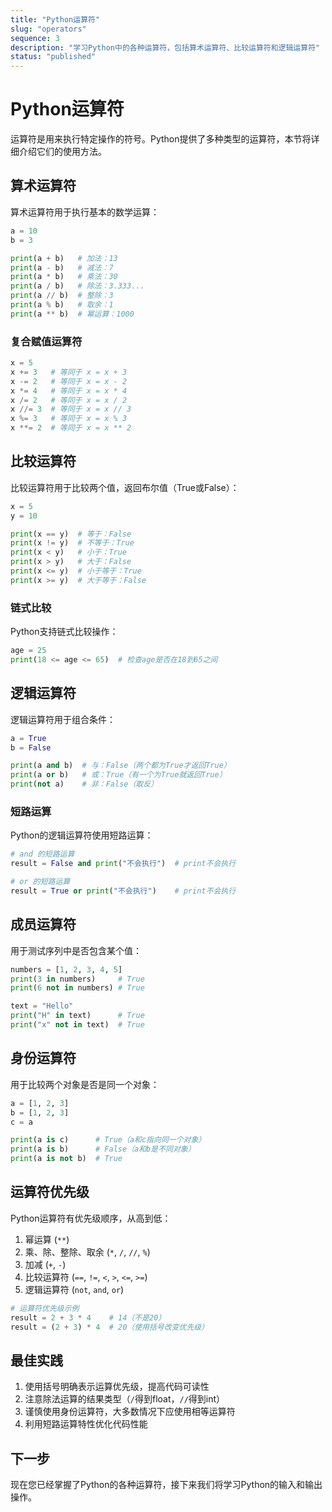 ```yaml
---
title: "Python运算符"
slug: "operators"
sequence: 3
description: "学习Python中的各种运算符，包括算术运算符、比较运算符和逻辑运算符"
status: "published"
---
```


# Python运算符

运算符是用来执行特定操作的符号。Python提供了多种类型的运算符，本节将详细介绍它们的使用方法。

## 算术运算符

算术运算符用于执行基本的数学运算：

```python
a = 10
b = 3

print(a + b)   # 加法：13
print(a - b)   # 减法：7
print(a * b)   # 乘法：30
print(a / b)   # 除法：3.333...
print(a // b)  # 整除：3
print(a % b)   # 取余：1
print(a ** b)  # 幂运算：1000
```

### 复合赋值运算符
```python
x = 5
x += 3   # 等同于 x = x + 3
x -= 2   # 等同于 x = x - 2
x *= 4   # 等同于 x = x * 4
x /= 2   # 等同于 x = x / 2
x //= 3  # 等同于 x = x // 3
x %= 3   # 等同于 x = x % 3
x **= 2  # 等同于 x = x ** 2
```

## 比较运算符

比较运算符用于比较两个值，返回布尔值（True或False）：

```python
x = 5
y = 10

print(x == y)  # 等于：False
print(x != y)  # 不等于：True
print(x < y)   # 小于：True
print(x > y)   # 大于：False
print(x <= y)  # 小于等于：True
print(x >= y)  # 大于等于：False
```

### 链式比较
Python支持链式比较操作：

```python
age = 25
print(18 <= age <= 65)  # 检查age是否在18到65之间
```

## 逻辑运算符

逻辑运算符用于组合条件：

```python
a = True
b = False

print(a and b)  # 与：False（两个都为True才返回True）
print(a or b)   # 或：True（有一个为True就返回True）
print(not a)    # 非：False（取反）
```

### 短路运算
Python的逻辑运算符使用短路运算：

```python
# and 的短路运算
result = False and print("不会执行")  # print不会执行

# or 的短路运算
result = True or print("不会执行")    # print不会执行
```

## 成员运算符

用于测试序列中是否包含某个值：

```python
numbers = [1, 2, 3, 4, 5]
print(3 in numbers)     # True
print(6 not in numbers) # True

text = "Hello"
print("H" in text)      # True
print("x" not in text)  # True
```

## 身份运算符

用于比较两个对象是否是同一个对象：

```python
a = [1, 2, 3]
b = [1, 2, 3]
c = a

print(a is c)      # True（a和c指向同一个对象）
print(a is b)      # False（a和b是不同对象）
print(a is not b)  # True
```

## 运算符优先级

Python运算符有优先级顺序，从高到低：

1. 幂运算 (`**`)
2. 乘、除、整除、取余 (`*`, `/`, `//`, `%`)
3. 加减 (`+`, `-`)
4. 比较运算符 (`==`, `!=`, `<`, `>`, `<=`, `>=`)
5. 逻辑运算符 (`not`, `and`, `or`)

```python
# 运算符优先级示例
result = 2 + 3 * 4    # 14（不是20）
result = (2 + 3) * 4  # 20（使用括号改变优先级）
```

## 最佳实践

1. 使用括号明确表示运算优先级，提高代码可读性
2. 注意除法运算的结果类型（`/`得到float，`//`得到int）
3. 谨慎使用身份运算符，大多数情况下应使用相等运算符
4. 利用短路运算特性优化代码性能

## 下一步

现在您已经掌握了Python的各种运算符，接下来我们将学习Python的输入和输出操作。

